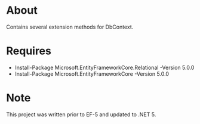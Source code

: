 ﻿# About

Contains several extension methods for DbContext.

# Requires


- Install-Package Microsoft.EntityFrameworkCore.Relational -Version 5.0.0
- Install-Package Microsoft.EntityFrameworkCore -Version 5.0.0

# Note

This project was written prior to EF-5 and updated to .NET 5.

